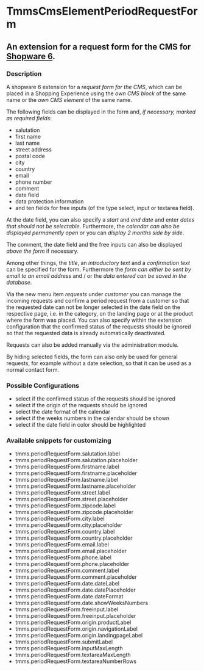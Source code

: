 # TmmsCmsElementPeriodRequestForm

## An extension for a request form for the CMS for [Shopware 6](https://github.com/shopware/platform).

### Description

A shopware 6 extension for a _request form for the CMS_, which can be placed in a Shopping Experience using the _own CMS block_ of the same name or the _own CMS element_ of the same name.

The following fields can be displayed in the form and, _if necessary, marked as required fields_: 
- salutation
- first name
- last name
- street address
- postal code
- city
- country
- email
- phone number
- comment
- date field
- data protection information
- and ten fields for free inputs (of the type select, input or textarea field).

At the date field, you can also specify a _start_ and _end date_ and enter _dates that should not be selectable_. Furthermore, the _calendar can also be displayed permanently open_ or you can _display 2 months side by side_.

The comment, the date field and the free inputs can also be displayed _above the form_ if necessary.

Among other things, the _title_, an _introductory text_ and a _confirmation text_ can be specified for the form. Furthermore the _form can either be sent by email to an email address_ and / or the _data entered can be saved in the database_. 

Via the new menu item _requests_ under _customer_ you can manage the incoming requests and confirm a period request from a customer so that the requested date can not be longer selected in the date field on the respective page, i.e. in the category, on the landing page or at the product where the form was placed. You can also specify within the extension configuration that the confirmed status of the requests should be ignored so that the requested data is already automatically deactivated.

Requests can also be added manually via the administration module. 

By hiding selected fields, the form can also only be used for general requests, for example without a date selection, so that it can be used as a normal contact form.

### Possible Configurations
- select if the confirmed status of the requests should be ignored
- select if the origin of the requests should be ignored
- select the date format of the calendar
- select if the weeks numbers in the calendar should be shown
- select if the date field in color should be highlighted

### Available snippets for customizing
- tmms.periodRequestForm.salutation.label
- tmms.periodRequestForm.salutation.placeholder
- tmms.periodRequestForm.firstname.label
- tmms.periodRequestForm.firstname.placeholder
- tmms.periodRequestForm.lastname.label
- tmms.periodRequestForm.lastname.placeholder
- tmms.periodRequestForm.street.label
- tmms.periodRequestForm.street.placeholder
- tmms.periodRequestForm.zipcode.label
- tmms.periodRequestForm.zipcode.placeholder
- tmms.periodRequestForm.city.label
- tmms.periodRequestForm.city.placeholder
- tmms.periodRequestForm.country.label
- tmms.periodRequestForm.country.placeholder
- tmms.periodRequestForm.email.label
- tmms.periodRequestForm.email.placeholder
- tmms.periodRequestForm.phone.label
- tmms.periodRequestForm.phone.placeholder
- tmms.periodRequestForm.comment.label
- tmms.periodRequestForm.comment.placeholder
- tmms.periodRequestForm.date.dateLabel
- tmms.periodRequestForm.date.datePlaceholder
- tmms.periodRequestForm.date.dateFormat
- tmms.periodRequestForm.date.showWeeksNumbers
- tmms.periodRequestForm.freeinput.label
- tmms.periodRequestForm.freeinput.placeholder
- tmms.periodRequestForm.origin.productLabel
- tmms.periodRequestForm.origin.navigationLabel
- tmms.periodRequestForm.origin.landingpageLabel
- tmms.periodRequestForm.submitLabel
- tmms.periodRequestForm.inputMaxLength
- tmms.periodRequestForm.textareaMaxLength
- tmms.periodRequestForm.textareaNumberRows
